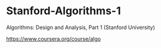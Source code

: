 Stanford-Algorithms-1
=====================

Algorithms: Design and Analysis, Part 1 (Stanford University)

https://www.coursera.org/course/algo

